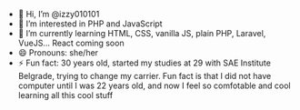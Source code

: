 - 👋 Hi, I’m @izzy010101
- 👀 I’m interested in PHP and JavaScript
- 🌱 I’m currently learning HTML, CSS, vanilla JS, plain PHP, Laravel, VueJS... React coming soon 
- 😄 Pronouns: she/her
- ⚡ Fun fact: 30 years old, started my studies at 29 with SAE Institute Belgrade, trying to change my carrier. Fun fact is that I did not have computer until I was 22 years old, and now I feel so comfotable and cool learning all this cool stuff

<!---
izzy010101/izzy010101 is a ✨ special ✨ repository because its `README.md` (this file) appears on your GitHub profile.
You can click the Preview link to take a look at your changes.
--->
